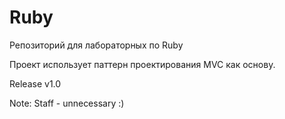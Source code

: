# Ruby
Репозиторий для лабораторных по Ruby

Проект использует паттерн проектирования MVC как основу.

Release v1.0

Note:
Staff - unnecessary :)
